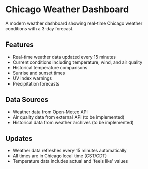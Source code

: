 # Chicago Weather Dashboard

A modern weather dashboard showing real-time Chicago weather conditions with a 3-day forecast.

## Features
- Real-time weather data updated every 15 minutes
- Current conditions including temperature, wind, and air quality
- Historical temperature comparisons
- Sunrise and sunset times
- UV index warnings
- Precipitation forecasts

## Data Sources
- Weather data from Open-Meteo API
- Air quality data from external API (to be implemented)
- Historical data from weather archives (to be implemented)

## Updates
- Weather data refreshes every 15 minutes automatically
- All times are in Chicago local time (CST/CDT)
- Temperature data includes actual and 'feels like' values